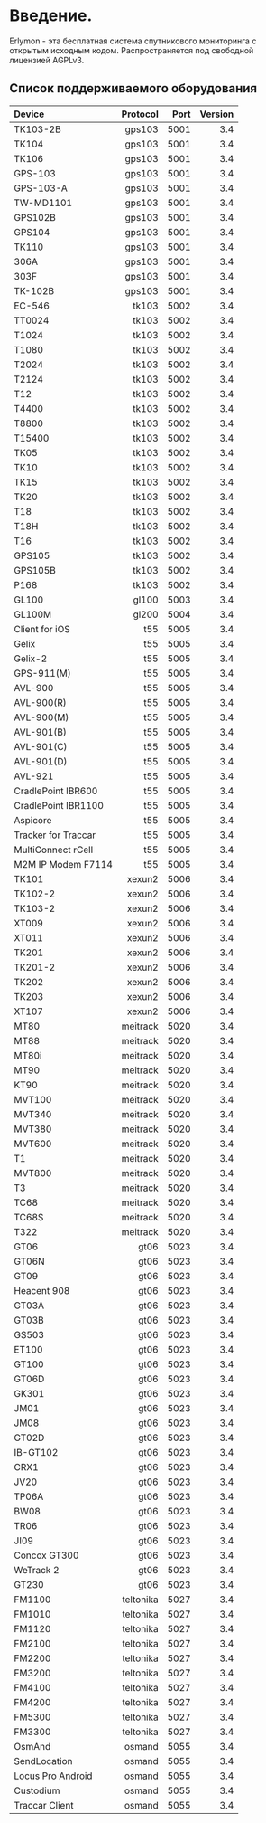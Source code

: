# Введение.

Erlymon - эта бесплатная система спутникового мониторинга с открытым исходным кодом. Распространяется под свободной лицензией AGPLv3.


## Список поддерживаемого оборудования

|      Device        |  Protocol |  Port |  Version |
|:-------------------|----------:|------:|---------:|
|TK103-2B            |gps103     |5001   |3.4       |
|TK104               |gps103     |5001   |3.4       |
|TK106               |gps103     |5001   |3.4       |
|GPS-103             |gps103     |5001   |3.4       |
|GPS-103-A           |gps103     |5001   |3.4       |
|TW-MD1101           |gps103     |5001   |3.4       |
|GPS102B             |gps103     |5001   |3.4       |
|GPS104              |gps103     |5001   |3.4       |
|TK110               |gps103     |5001   |3.4       |
|306A                |gps103     |5001   |3.4       |
|303F                |gps103     |5001   |3.4       |
|TK-102B             |gps103     |5001   |3.4       |
|EC-546              |tk103      |5002   |3.4       |
|TT0024              |tk103      |5002   |3.4       |
|T1024               |tk103      |5002   |3.4       |
|T1080               |tk103      |5002   |3.4       |
|T2024               |tk103      |5002   |3.4       |
|T2124               |tk103      |5002   |3.4       |
|T12                 |tk103      |5002   |3.4       |
|T4400               |tk103      |5002   |3.4       |
|T8800               |tk103      |5002   |3.4       |
|T15400              |tk103      |5002   |3.4       |
|TK05                |tk103      |5002   |3.4       |
|TK10                |tk103      |5002   |3.4       |
|TK15                |tk103      |5002   |3.4       |
|TK20                |tk103      |5002   |3.4       |
|T18                 |tk103      |5002   |3.4       |
|T18H                |tk103      |5002   |3.4       |
|T16                 |tk103      |5002   |3.4       |
|GPS105              |tk103      |5002   |3.4       |
|GPS105B             |tk103      |5002   |3.4       |
|P168                |tk103      |5002   |3.4       |
|GL100               |gl100      |5003   |3.4       |
|GL100M              |gl200      |5004   |3.4       |
|Client for iOS      |t55        |5005   |3.4       |
|Gelix	             |t55        |5005   |3.4       |
|Gelix-2	         |t55        |5005   |3.4       |
|GPS-911(M)          |t55        |5005   |3.4       |
|AVL-900	         |t55        |5005   |3.4       |
|AVL-900(R)          |t55        |5005   |3.4       |
|AVL-900(M)          |t55        |5005   |3.4       |
|AVL-901(B)          |t55        |5005   |3.4       |
|AVL-901(C)          |t55        |5005   |3.4       |
|AVL-901(D)          |t55        |5005   |3.4       |
|AVL-921             |t55        |5005   |3.4       |
|CradlePoint IBR600  |t55        |5005   |3.4       |
|CradlePoint IBR1100 |t55        |5005   |3.4       |
|Aspicore            |t55        |5005   |3.4       |
|Tracker for Traccar |t55        |5005   |3.4       |
|MultiConnect rCell  |t55        |5005   |3.4       |
|M2M IP Modem F7114  |t55        |5005   |3.4       |
|TK101               |xexun2     |5006   |3.4       |
|TK102-2             |xexun2     |5006   |3.4       |
|TK103-2             |xexun2     |5006   |3.4       |
|XT009               |xexun2     |5006   |3.4       |
|XT011               |xexun2     |5006   |3.4       |
|TK201               |xexun2     |5006   |3.4       |
|TK201-2             |xexun2     |5006   |3.4       |
|TK202               |xexun2     |5006   |3.4       |
|TK203               |xexun2     |5006   |3.4       |
|XT107               |xexun2     |5006   |3.4       |
|MT80                |meitrack   |5020   |3.4       |
|MT88                |meitrack   |5020   |3.4       |
|MT80i               |meitrack   |5020   |3.4       |
|MT90                |meitrack   |5020   |3.4       |
|KT90                |meitrack   |5020   |3.4       |
|MVT100              |meitrack   |5020   |3.4       |
|MVT340              |meitrack   |5020   |3.4       |
|MVT380              |meitrack   |5020   |3.4       |
|MVT600              |meitrack   |5020   |3.4       |
|T1                  |meitrack   |5020   |3.4       |
|MVT800              |meitrack   |5020   |3.4       |
|T3                  |meitrack   |5020   |3.4       |
|TC68                |meitrack   |5020   |3.4       |
|TC68S               |meitrack   |5020   |3.4       |
|T322                |meitrack   |5020   |3.4       |
|GT06                |gt06       |5023   |3.4       |
|GT06N               |gt06       |5023   |3.4       |
|GT09                |gt06       |5023   |3.4       |
|Heacent 908         |gt06       |5023   |3.4       |
|GT03A               |gt06       |5023   |3.4       |
|GT03B               |gt06       |5023   |3.4       |
|GS503               |gt06       |5023   |3.4       |
|ET100               |gt06       |5023   |3.4       |
|GT100               |gt06       |5023   |3.4       |
|GT06D               |gt06       |5023   |3.4       |
|GK301               |gt06       |5023   |3.4       |
|JM01                |gt06       |5023   |3.4       |
|JM08                |gt06       |5023   |3.4       |
|GT02D               |gt06       |5023   |3.4       |
|IB-GT102            |gt06       |5023   |3.4       |
|CRX1                |gt06       |5023   |3.4       |
|JV20                |gt06       |5023   |3.4       |
|TP06A               |gt06       |5023   |3.4       |
|BW08                |gt06       |5023   |3.4       |
|TR06                |gt06       |5023   |3.4       |
|JI09                |gt06       |5023   |3.4       |
|Concox GT300        |gt06       |5023   |3.4       |
|WeTrack 2           |gt06       |5023   |3.4       |
|GT230               |gt06       |5023   |3.4       |
|FM1100              |teltonika  |5027   |3.4       |
|FM1010              |teltonika  |5027   |3.4       |
|FM1120              |teltonika  |5027   |3.4       |
|FM2100              |teltonika  |5027   |3.4       |
|FM2200              |teltonika  |5027   |3.4       |
|FM3200              |teltonika  |5027   |3.4       |
|FM4100              |teltonika  |5027   |3.4       |
|FM4200              |teltonika  |5027   |3.4       |
|FM5300              |teltonika  |5027   |3.4       |
|FM3300              |teltonika  |5027   |3.4       |
|OsmAnd              |osmand     |5055   |3.4       |
|SendLocation        |osmand     |5055   |3.4       |
|Locus Pro Android   |osmand     |5055   |3.4       |
|Custodium           |osmand     |5055   |3.4       |
|Traccar Client      |osmand     |5055   |3.4       |